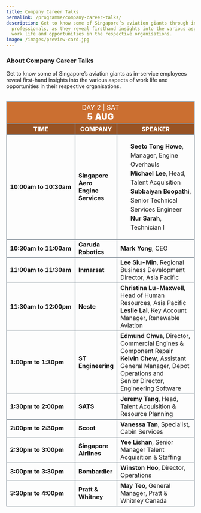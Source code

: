 ```yaml
---
title: Company Career Talks
permalink: /programme/company-career-talks/
description: Get to know some of Singapore’s aviation giants through in-service
  professionals, as they reveal firsthand insights into the various aspects of
  work life and opportunities in the respective organisations.
image: /images/preview-card.jpg
---
```

### **About Company Career Talks**

Get to know some of Singapore’s aviation giants    as in-service employees reveal first-hand insights into the various aspects of work life and opportunities in their respective organisations.

<table style="margin-top: 2rem;" class="table">
	<thead>
		<tr>
			<th class="center-title" colspan="4">
				<span style="font-size: 1.1rem;font-weight: 400;">DAY 2 |  SAT</span><br>
				<span style="font-size: 1.4rem; font-weight: 900;">5 AUG</span>
			</th>
		</tr>
		<tr>
			<th class="subtitle">Time</th>
			<th class="subtitle">Company</th>
			<th class="subtitle">Speaker</th>
		</tr>
	</thead>
	<tbody>
	<tr>
		<td><b>10:00am to 10:30am</b></td>
		<td><b>Singapore Aero Engine Services</b></td>
		<td>
			<ul class="speaker-list">
				<li><b>Seeto&nbsp;Tong Howe</b>, Manager, Engine Overhauls</li>
				<li><b>Michael Lee</b>, Head, Talent Acquisition</li>
				<li><b>Subbaiyan&nbsp;Boopathi</b>, Senior Technical Services Engineer</li>
				<li><b>Nur Sarah</b>, Technician I</li>
			</ul>
		</td>
	</tr>
	<tr>
		<td><b>10:30am to 11:00am</b></td>
		<td><b>Garuda Robotics</b></td>
		<td><b>Mark Yong</b>, CEO</td>
	</tr>
	<tr>
		<td><b>11:00am to 11:30am</b></td>
		<td><b>Inmarsat</b></td>
		<td><b>Lee Siu-Min</b>, Regional Business Development Director, Asia Pacific</td>
	</tr>
	<tr>
		<td><b>11:30am to 12:00pm</b></td>
		<td><b>Neste</b></td>
		<td><b>Christina Lu-Maxwell</b>, Head of Human Resources, Asia Pacific<br><b>Leslie Lai</b>, Key Account Manager, Renewable Aviation</td>
	</tr>
	<tr>
		<td><b>1:00pm to 1:30pm</b></td>
		<td><b>ST Engineering</b></td>
		<td><b>Edmund&nbsp;Chwa</b>, Director, Commercial Engines &amp; Component Repair<br><b>Kelvin Chew</b>, Assistant General Manager, Depot Operations and Senior&nbsp;Director, Engineering Software</td>
	</tr>
	<tr>
		<td class="tdtime"><b>1:30pm to 2:00pm</b></td>
		<td><b>SATS</b></td>
		<td><b>Jeremy Tang</b>, Head, Talent Acquisition &amp; Resource Planning</td>
	</tr>
	<tr>
		<td class="tdtime"><b>2:00pm to 2:30pm</b></td>
		<td><b>Scoot</b></td>
		<td><b>Vanessa Tan</b>, Specialist, Cabin Services</td>
	</tr>
	<tr>
		<td class="tdtime"><b>2:30pm to 3:00pm</b></td>
		<td><b>Singapore Airlines</b></td>
		<td><b>Yee&nbsp;Lishan</b>, Senior Manager Talent Acquisition &amp; Staffing</td>
	</tr>
	<tr>
		<td class="tdtime"><b>3:00pm to 3:30pm</b></td>
		<td><b>Bombardier</b></td>
		<td><b>Winston&nbsp;Hoo</b>, Director, Operations</td>
	</tr>
	<tr>
		<td class="tdtime"><b>3:30pm to 4:00pm</b></td>
		<td><b>Pratt &amp; Whitney</b></td>
		<td><b>May Teo</b>, General Manager, Pratt &amp; Whitney Canada</td>
	</tr>
	</tbody>
</table>

<style>#main-content .bp-section.bp-section-pagetitle, .bottom-navigation a {background-color: #CB6F31 !important;} .table .center-title{text-align: center; background-color: #CB6F31; color: white;} .table .subtitle{background-color: #985324; color: white; font-weight: 800; text-align: center; text-transform: uppercase; font-size: 1rem;} .table table, .table th, .table td{border: 2px solid #8E99A2 !important; vertical-align: middle !important;} .tdtime{width: 175px} .speaker-list{margin-left: 0rem !important; list-style: none !important;} .speaker-list li{font-size: 1rem; line-height: 1.5rem;} .speaker-list > li:last-child{margin-bottom: 1rem !important;}</style>